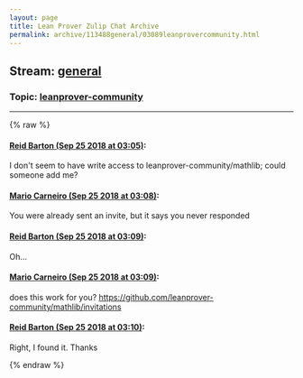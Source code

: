 ```yaml
---
layout: page
title: Lean Prover Zulip Chat Archive 
permalink: archive/113488general/03089leanprovercommunity.html
---
```


## Stream: [general](index.html)
### Topic: [leanprover-community](03089leanprovercommunity.html)

---


{% raw %}
#### [ Reid Barton (Sep 25 2018 at 03:05)](https://leanprover.zulipchat.com/#narrow/stream/113488-general/topic/leanprover-community/near/134567131):
I don't seem to have write access to leanprover-community/mathlib; could someone add me?

#### [ Mario Carneiro (Sep 25 2018 at 03:08)](https://leanprover.zulipchat.com/#narrow/stream/113488-general/topic/leanprover-community/near/134567257):
You were already sent an invite, but it says you never responded

#### [ Reid Barton (Sep 25 2018 at 03:09)](https://leanprover.zulipchat.com/#narrow/stream/113488-general/topic/leanprover-community/near/134567263):
Oh...

#### [ Mario Carneiro (Sep 25 2018 at 03:09)](https://leanprover.zulipchat.com/#narrow/stream/113488-general/topic/leanprover-community/near/134567266):
does this  work for you? https://github.com/leanprover-community/mathlib/invitations

#### [ Reid Barton (Sep 25 2018 at 03:10)](https://leanprover.zulipchat.com/#narrow/stream/113488-general/topic/leanprover-community/near/134567331):
Right, I found it. Thanks


{% endraw %}
